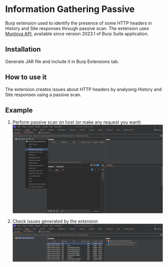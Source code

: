 # Information Gathering Passive
Burp extension used to identify the presence of some HTTP headers in History and Site responses through passive scan.
The extension uses [Montoya API](https://github.com/PortSwigger/burp-extensions-montoya-api), available since version 2023.1 of Burp Suite application.

## Installation
Generate JAR file and include it in Burp Extensions tab.

## How to use it
The extension creates issues about HTTP headers by analysing History and Site responses using a passive scan.

## Example
1. Perform passive scan on host (or make any request you want)
![Insertion](img/InformationGatheringPassive_1.png)

2. Check issues generated by the extension
![Insertion](img/InformationGatheringPassive_2.png)